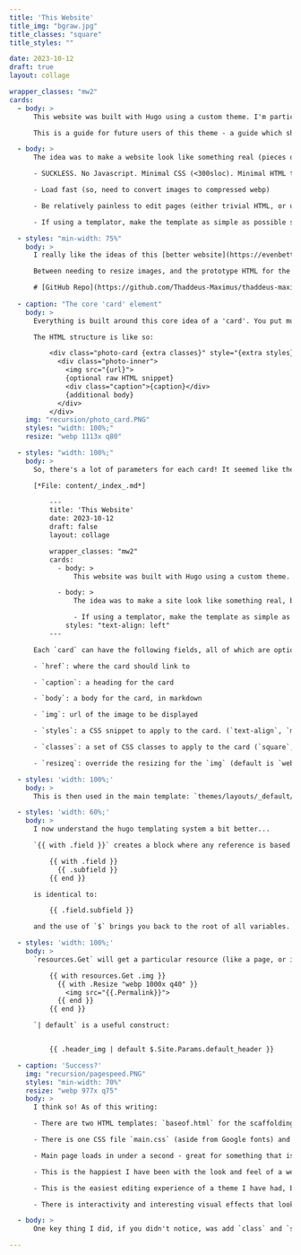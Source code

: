 ```yaml
---
title: 'This Website'
title_img: "bgraw.jpg"
title_classes: "square"
title_styles: ""

date: 2023-10-12
draft: true
layout: collage

wrapper_classes: "mw2"
cards:
  - body: >
      This website was built with Hugo using a custom theme. I'm particularly inspired by the great work of [Van Neistat](https://www.youtube.com/channel/UC5mPJA4y5G8Z6aNkY6AxgAw) and [Tom Sachs](https://www.tomsachs.com/).

      This is a guide for future users of this theme - a guide which should hopefully be unneccessary, but is a prostethic for putting on the mindset in which this theme was developed.

  - body: >
      The idea was to make a website look like something real (pieces of paper on a cutting mat). I have some technical requirements:

      - SUCKLESS. No Javascript. Minimal CSS (<300sloc). Minimal HTML template (<100sloc).

      - Load fast (so, need to convert images to compressed webp)

      - Be relatively painless to edit pages (either trivial HTML, or use a templator)

      - If using a templator, make the template as simple as possible so you're not looking in 20 different places to try and change something

  - styles: "min-width: 75%"
    body: >
      I really like the ideas of this [better website](https://evenbettermotherfucking.website/) - but I need images, too, and I want to display a crafty look. So... some more CSS is needed.

      Between needing to resize images, and the prototype HTML for the look I want being clunky, I needed to use a static site generator. I've used many over the years and what I like best is Hugo. Why? Honestly, because it just works - setup is a breeze.

      # [GitHub Repo](https://github.com/Thaddeus-Maximus/thaddeus-maximus.github.io)
    
  - caption: "The core 'card' element"
    body: >
      Everything is built around this core idea of a 'card'. You put multiple cards together to build a page, kinda.

      The HTML structure is like so:

          <div class="photo-card {extra classes}" style="{extra styles}" onclick="window.location='{href}'">
            <div class="photo-inner">
              <img src="{url}">
              {optional raw HTML snippet}
              <div class="caption">{caption}</div>
              {additional body}
            </div>
          </div>
    img: "recursion/photo_card.PNG"
    styles: "width: 100%;"
    resize: "webp 1113x q80"

  - styles: "width: 100%;"
    body: >
      So, there's a lot of parameters for each card! It seemed like the best way would be to structure posts entirely in the front matter of documents (and I like YAML). So, for instance, this page looks like:

      [*File: content/_index_.md*]

          ---
          title: 'This Website'
          date: 2023-10-12
          draft: false
          layout: collage

          wrapper_classes: "mw2"
          cards:
            - body: >
                This website was built with Hugo using a custom theme. I'm particularly inspired by the great work of [Van Neistat](https://www.youtube.com/channel/UC5mPJA4y5G8Z6aNkY6AxgAw) and [Tom Sachs](https://www.tomsachs.com/).

            - body: >
                The idea was to make a site look like something real, but with a few requirements:

                - If using a templator, make the template as simple as possible so you're not looking in 20 different places to try and change something
              styles: "text-align: left"
          ---

      Each `card` can have the following fields, all of which are optional:

      - `href`: where the card should link to

      - `caption`: a heading for the card

      - `body`: a body for the card, in markdown

      - `img`: url of the image to be displayed

      - `styles`: a CSS snippet to apply to the card. (`text-align`, `max-width`, and `width` are particularly helpful)

      - `classes`: a set of CSS classes to apply to the card (`square`, `wide`, and `tall` will modify the aspect ratio of the internal image)

      - `resizeq`: override the resizing for the `img` (default is `webp 1000x q40`; see the [Hugo Resize documentation](https://gohugo.io/content-management/image-processing/))

  - styles: 'width: 100%;'
    body: >
      This is then used in the main template: `themes/layouts/_default/collage.html`

  - styles: 'width: 60%;'
    body: >
      I now understand the hugo templating system a bit better...

      `{{ with .field }}` creates a block where any reference is based on `.field`; so that:

          {{ with .field }}
            {{ .subfield }}
          {{ end }}

      is identical to:

          {{ .field.subfield }}

      and the use of `$` brings you back to the root of all variables.

  - styles: 'width: 100%;'
    body: >
      `resources.Get` will get a particular resource (like a page, or image). This is particularly useful with the resizing functionality:

          {{ with resources.Get .img }}
            {{ with .Resize "webp 1000x q40" }}
              <img src="{{.Permalink}}">
            {{ end }}
          {{ end }}

      `| default` is a useful construct:


          {{ .header_img | default $.Site.Params.default_header }}

  - caption: 'Success?'
    img: "recursion/pagespeed.PNG"
    styles: "min-width: 70%"
    resize: "webp 977x q75"
    body: >
      I think so! As of this writing:

      - There are two HTML templates: `baseof.html` for the scaffolding (headers, css, and the like) and `collage.html` for the actual content. Together they are 77 lines.

      - There is one CSS file `main.css` (aside from Google fonts) and it is 214 lines.

      - Main page loads in under a second - great for something that is primarially images.

      - This is the happiest I have been with the look and feel of a website yet.

      - This is the easiest editing experience of a theme I have had, by a longshot (I mean, everything I care about is in a few config files and <300 lines of HTML/CSS).

      - There is interactivity and interesting visual effects that look heavyweight, but are actually simple and lightweight.

  - body: >
      One key thing I did, if you didn't notice, was add `class` and `style` fields to the cards. When's the last time you saw a static site theme that gave you such controls? To me, the beauty of static sites is that you can risk "injection attacks" - shouldn't we open these avenues up for the content-makers (ourselves) to further tweak the look and feel of pages? I think that's a blog post in the making...

---
```



